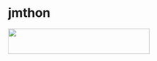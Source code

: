 # jmthon

<p align="left"><a href="https://heroku.com/deploy?template=https://github.com/hassnpop/roz"> <img src="https://img.shields.io/badge/Deploy%20To%20Heroku-purple?style=for-the-badge&logo=heroku" width="320" height="58.45"/></a></p>
